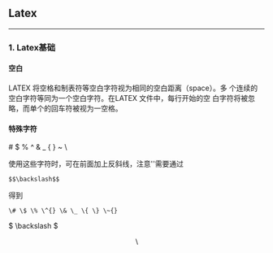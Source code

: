 ## Latex
---
### 1. Latex基础
#### 空白
LATEX 将空格和制表符等空白字符视为相同的空白距离（space）。多
个连续的空白字符等同为一个空白字符。在LATEX 文件中，每行开始的空
白字符将被忽略，而单个的回车符被视为一空格。
#### 特殊字符

\# $ % ^ & _ { } ~ \

使用这些字符时，可在前面加上反斜线，注意'\'需要通过


```
$$\backslash$$

```


得到

```
\# \$ \% \^{} \& \_ \{ \} \~{}
```

$
\backslash
$



$$\backslash$$

